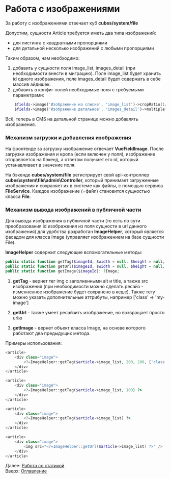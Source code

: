 # Работа с изображениями

За работу с изображениями отвечает куб **cubes/system/file**

Допустим, сущности Article требуется иметь два типа изображений:
- для листинга с квадратными пропорциями
- для детальной несколько изображений с любыми пропорциями

Таким образом, нам необходимо:
1. добавить у сущности поля image_list, images_detail (при необходимости внести в миграцию).
Поле image_list будет хранить id одного изображения, поле images_detail будет содержать в себе массив айдишек.
2. добавить в конфиг полей необходимые поля с требуемыми параметрами:

```php
    $fields->image('Изображение на списке', 'image_list')->cropRatio(1/1),
    $fields->image('Изображение детальное', 'images_detail')->multiple(true),
```

Всё, теперь в CMS на детальной странице можно добавлять изображения.

### Механизм загрузки и добавления изображения

На фронтенде за загрузку изображение отвечает **VueFieldImage**. После загрузки изображения и кропа (если включен у поля),
изображение отправляется на бэкенд, а ответом получает его id, который устанавливает в значение поля.

На бэкенде **cubes/system/file** регистрирует свой api-контроллер **cubes\system\file\admin\Controller**, который принимает
загруженные изображения и сохраняет их в системе как файлы, с помощью сервиса **FileService**. Каждое изображение (=файл)
становится сущностью класса **File**.

### Механизм вывода изображений в публичной части

Для вывода изображения в публичной части (то есть по сути преобразования id изображения из поля сущности в url данного изображения)
для удобства разработан **ImageHelper**, который является фасадом для класса Image (управляет изображением на базе сущности File).

**ImageHelper** содержит следующие вспомогательные методы:
```php
public static function getTag($imageId, $width = null, $height = null, array $tagAttributes = []): string;
public static function getUrl($imageId, $width = null, $height = null, $defaultUrl = ''): string;
public static function getImage($imageId): ?Image;
```

1. **getTag** - вернет тег img с заполненными alt и title, а также src изображения (при необходимости можно сделать ресайз -
изменненное изображение будет сохранено в кеше). Также тегу можно указать дополнительные аттрибуты,
например ['class' => 'my-image']

2. **getUrl** - также умеет ресайзить изображение, но возвращает просто urlю

3. **getImage** - вернет объект класса Image, на основе которого работают два предыдущих метода.

Примеры использования:
```php
<article>
    <div class="image">
        <?=ImageHelper::getTag($article->image_list, 200, 200, ['class' => 'article-image']) ?>
    </div>
</article>
```
```php
<article>
    <div class="image">
        <?=ImageHelper::getTag($article->image_list, 100) ?>
    </div>
</article>
```
```php
<article>
    <div class="image">
        <?=ImageHelper::getTag($article->image_list) ?>
    </div>
</article>
```
```php
<article>
    <div class="image">
        <img src="<?=ImageHelper::getUrl($article->image_list) ?>" />
    </div>
</article>
```

Далее: [Работа со статикой](static.md)<br>
Вверх: [Оглавление](index.md)
